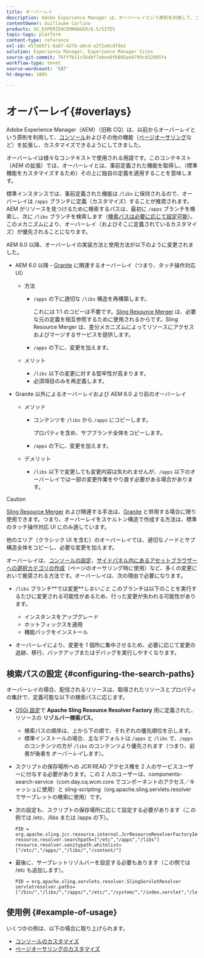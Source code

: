 ```yaml
---
title: オーバーレイ
description: Adobe Experience Manager は、オーバーレイという原則を利用して、コンソールおよびその他の機能を拡張し、カスタマイズできるようにします。
contentOwner: Guillaume Carlino
products: SG_EXPERIENCEMANAGER/6.5/SITES
topic-tags: platform
content-type: reference
exl-id: e57a6971-6a6f-427b-a8cd-a2f2e8cdf9e2
solution: Experience Manager, Experience Manager Sites
source-git-commit: 76fffb11c56dbf7ebee9f6805ae0799cd32985fe
workflow-type: tm+mt
source-wordcount: '587'
ht-degree: 100%

---
```


# オーバーレイ{#overlays}

Adobe Experience Manager（AEM）（旧称 CQ）は、以前からオーバーレイという原則を利用して、[コンソール](/help/sites-developing/customizing-consoles-touch.md)およびその他の機能（[ページオーサリング](/help/sites-developing/customizing-page-authoring-touch.md)など）を拡張し、カスタマイズできるようにしてきました。

オーバーレイは様々なコンテキストで使用される用語です。このコンテキスト（AEM の拡張）では、オーバーレイとは、事前定義された機能を取得し、（標準機能をカスタマイズするため）その上に独自の定義を適用することを意味します。

標準インスタンスでは、事前定義された機能は `/libs` に保持されるので、オーバーレイは `/apps` ブランチに定義（カスタマイズ）することが推奨されます。AEM がリソースを見つけるために検索するパスは、最初に `/apps` ブランチを検索し、次に `/libs` ブランチを検索します（[検索パスは必要に応じて設定可能](#configuring-the-search-paths)）。このメカニズムにより、オーバーレイ（およびそこに定義されているカスタマイズ）が優先されることになります。

AEM 6.0 以降、オーバーレイの実装方法と使用方法が以下のように変更されました。

* AEM 6.0 以降 - [Granite](https://developer.adobe.com/experience-manager/reference-materials/6-5/granite-ui/api/jcr_root/libs/granite/ui/index.html) に関連するオーバーレイ（つまり、タッチ操作対応 UI）

   * 方法

      * `/apps` の下に適切な `/libs` 構造を再構築します。

        これには 1:1 のコピーは不要です。[Sling Resource Merger](/help/sites-developing/sling-resource-merger.md) は、必要な元の定義を相互参照するために使用されるからです。Sling Resource Merger は、差分メカニズムによってリソースにアクセスおよびマージするサービスを提供します。

      * `/apps` の下に、変更を加えます。

   * メリット

      * `/libs` 以下の変更に対する堅牢性が高まります。
      * 必須項目のみを再定義します。

* Granite 以外によるオーバーレイおよび AEM 6.0 より前のオーバーレイ

   * メソッド

      * コンテンツを `/libs` から `/apps` にコピーします。

        プロパティを含め、サブブランチ全体をコピーします。

      * `/apps` の下に、変更を加えます。

   * デメリット

      * `/libs` 以下で変更しても変更内容は失われませんが、`/apps` 以下のオーバーレイでは一部の変更作業をやり直す必要がある場合があります。

>[!CAUTION]
>
>[Sling Resource Merger](/help/sites-developing/sling-resource-merger.md) および関連する手法は、[Granite](https://developer.adobe.com/experience-manager/reference-materials/6-5/granite-ui/api/jcr_root/libs/granite/ui/index.html) と併用する場合に限り使用できます。つまり、オーバーレイをスケルトン構造で作成する方法は、標準のタッチ操作対応 UI にのみ適しています。
>
>他のエリア（クラシック UI を含む）のオーバーレイでは、適切なノードとサブ構造全体をコピーし、必要な変更を加えます。

オーバーレイは、[コンソールの設定](/help/sites-developing/customizing-consoles-touch.md#create-a-custom-console)、[サイドパネル内にあるアセットブラウザーへの選択カテゴリの作成](/help/sites-developing/customizing-page-authoring-touch.md#add-new-selection-category-to-asset-browser)（ページのオーサリング時に使用）など、多くの変更において推奨される方法です。オーバーレイは、次の理由で必要になります。

* `/libs` ブランチ&#x200B;**では変更&#x200B;***しないこと*
このブランチは以下のことを実行するたびに変更される可能性があるため、行った変更が失われる可能性があります。

   * インスタンスをアップグレード
   * ホットフィックスを適用
   * 機能パックをインストール

* オーバーレイにより、変更を 1 個所に集中させるため、必要に応じて変更の追跡、移行、バックアップまたはデバッグを実行しやすくなります。

## 検索パスの設定 {#configuring-the-search-paths}

オーバーレイの場合、配信されるリソースは、取得されたリソースとプロパティの集計で、定義可能な以下の検索パスに応じます。

* [OSGi 設定](/help/sites-deploying/configuring-osgi.md)で **Apache Sling Resource Resolver Factory** 用に定義された、リソースの **リゾルバー検索パス**。

   * 検索パスの順序は、上から下の順で、それぞれの優先順位を示します。
   * 標準インストールの場合、主なデフォルトは `/apps` と `/libs` で、`/apps` のコンテンツの方が `/libs` のコンテンツより優先されます（つまり、前者が後者を&#x200B;*オーバーレイ*&#x200B;します）。

* スクリプトの保存場所への JCR:READ アクセス権を 2 人のサービスユーザーに付与する必要があります。この 2 人のユーザーは、components-search-service（com.day.cq.wcm.core でコンポーネントのアクセス／キャッシュに使用）と sling-scripting（org.apache.sling.servlets.resolver でサーブレットの検索に使用）です。
* 次の設定も、スクリプトの保存場所に応じて設定する必要があります（この例では /etc、/libs または /apps の下）。

  ```
  PID = org.apache.sling.jcr.resource.internal.JcrResourceResolverFactoryImpl
  resource.resolver.searchpath=["/etc","/apps","/libs"]
  resource.resolver.vanitypath.whitelist=["/etc/","/apps/","/libs/","/content/"]
  ```

* 最後に、サーブレットリゾルバーを設定する必要もあります（この例では /etc も追加します）。

  ```
  PID = org.apache.sling.servlets.resolver.SlingServletResolver
  servletresolver.paths=["/bin/","/libs/","/apps/","/etc/","/system/","/index.servlet","/login.servlet","/services/"]
  ```

## 使用例 {#example-of-usage}

いくつかの例は、以下の場合に取り上げられます。

* [コンソールのカスタマイズ](/help/sites-developing/customizing-consoles-touch.md)
* [ページオーサリングのカスタマイズ](/help/sites-developing/customizing-page-authoring-touch.md)
